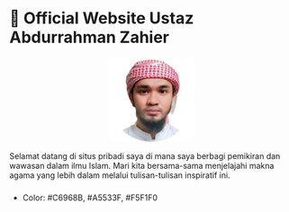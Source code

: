 # 🥼 Official Website Ustaz Abdurrahman Zahier

<p align="center">
<img src="assets/img/profile-img.png" width="150px">
</p>

<p>Selamat datang di situs pribadi saya di mana saya berbagi pemikiran dan wawasan dalam ilmu Islam. Mari kita bersama-sama menjelajahi makna agama yang lebih dalam melalui tulisan-tulisan inspiratif ini.</p>

###

- Color: #C6968B, #A5533F, #F5F1F0
